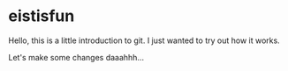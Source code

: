 # eistisfun

Hello, this is a little introduction to git. I just wanted to try out how it works. 

Let's make some changes daaahhh... 
